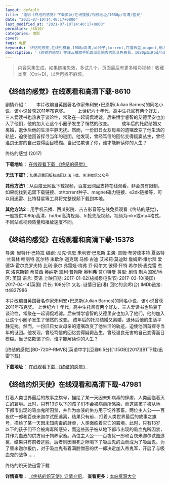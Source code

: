 ```yaml
---
layout: default
title: '电影《终结的感觉》下载资源/在线播放/视频地址/1080p/高清/蓝光'
date: "2021-07-10T14:40:17+0800"
last_modified_at: "2021-07-10T14:40:17+0800"
permalink: /8610/
categories: 电影
cover:
tags: 电影
keywords: '终结的感觉,在线免费看,1080p高清,bt种子,torrent,百度云盘,magnet,磁力链,迅雷下载资源'
description: '《终结的感觉》在线云播放手机西瓜影院吉吉影音免费看，1080p高清bd/hd未删减完整版和tc抢先枪版，mkv/mp4格式，附带bt/torrent种子、magnet/磁力链、百度云盘、网盘资源迅雷下载链接'
---
```


>内容采集生成，如果链接失效，多试几个，页面最后有更多精彩视频！收藏本页（Ctrl+D)，以后再找不麻烦。


## 《终结的感觉》在线观看和高清下载-8610

剧情介绍：　　本片改编自英国著名作家朱利安•巴恩斯(Julian Barnes)的同名小说，该小说曾获2011年布克奖。 　　上世纪六十年代，高中生托尼有两个好友，三人爱读书也热衷于谈论性，常聚在一起调侃戏谑。后来博学睿智的艾德里安也加入了他们，他的加入让这个小圈子发生了悄然的改变。 　　成年后的托尼结婚又离婚，退休后他的生活平静无扰。然而，一份旧日女友母亲的遗嘱改变了他生活的轨迹，迫使他回首探寻当年的谜团。他发现，曾经笃信的回忆变得疑窦丛生，曾经温良无害的自己变得面目模糊。当记忆欺骗了你，谁才能解读你的人生？


终结的感觉 (2017)

**下载地址**： [在线观看下载 《终结的感觉》](https://www.btbtdy.me/btdy/dy10718.html) 


**无法下载?**：`如果迅雷因版权原因无法下载，关注微信公众号 `

**其他方法1**：从百度云网盘下载视频，百度云网盘支持在线观看，非会员有限制，如果能找到迅雷下载链接、bt/torrent种子、magnet磁力链接、e2dk链接等，可以用迅雷、比特彗星等工具将完整视频下载到本地。

**其他方法2**：用手机云播、西瓜影院、吉吉影音等在线免费观看《终结的感觉》，一般提供1080p高清、hd/bd高清视频、tc抢先版视频，视频为mkv或mp4格式，不同站点视频质量和播放速度不同。


## 《终结的感觉》在线观看和高清下载-15378

导演: 里特什·巴特拉 编剧: 尼克·佩恩 朱利安·巴恩斯 主演: 吉姆·布劳德本特 夏洛特·兰普林 哈丽特·瓦尔特 米歇尔·道克瑞 马修·古迪 艾米莉·莫迪默 詹姆斯·维尔拜 爱德华·霍尔克罗夫特 比利·豪尔 弗雷娅·梅弗 乔·阿尔文 彼得·怀特 希尔顿·麦克雷 杰克·洛克斯顿 蒂莫西·英纳斯 凯利·普赖斯 奥利弗·莫尔特曼 类型: 剧情 制片国家/地区: 英国 语言: 英语 上映日期: 2017-01-02(棕榈泉电影节) 2017-03-10(美国) 2017-04-14(英国) 片长: 108分钟 又名: 谜情日记(港) 回忆的余烬(台) IMDb链接: tt4827986

本片改编自英国著名作家朱利安•巴恩斯(Julian Barnes)的同名小说，该小说曾获2011年布克奖。 上世纪六十年代，高中生托尼有两个好友，三人爱读书也热衷于谈论性，常聚在一起调侃戏谑。后来博学睿智的艾德里安也加入了他们，他的加入让这个小圈子发生了悄然的改变。 成年后的托尼结婚又离婚，退休后他的生活平静无扰。然而，一份旧日女友母亲的遗嘱改变了他生活的轨迹，迫使他回首探寻当年的谜团。他发现，曾经笃信的回忆变得疑窦丛生，曾经温良无害的自己变得面目模糊。当记忆欺骗了你，谁才能解读你的人生？


[终结的感觉][BD-720P-RMVB][英语中字][豆瓣6.5分][1.15GB][2017][BT下载/迅雷下载]

**下载地址**： [在线观看下载 《终结的感觉》](https://www.btdx8.com/torrent/zjdgj_2017.html) 


## 《终结的炽天使》在线观看和高清下载-47981

打着人类世界最后的故事之旗号，描绘了某一天因未知病毒的肆虐，人类面临着灭亡的窘境。此时，只有13岁以下的孩子们不会被病毒所感染，而这些孩子被从地下都市出现的吸血鬼所囚禁，并作为血液的供方用于饲养家畜。两位主人公——百夜优一郎和百夜米迦尔试图逃离，结果只有前... 打着人类世界最后的故事之旗号，描绘了某一天因未知病毒的肆虐，人类面临着灭亡的窘境。此时，只有13岁以下的孩子们不会被病毒所感染，而这些孩子被从地下都市出现的吸血鬼所囚禁，并作为血液的供方用于饲养家畜。两位主人公——百夜优一郎和百夜米迦尔试图逃离，结果只有前者逃脱，后者则因濒死之际喝下了吸血鬼的血而成为了吸血鬼。为了替米迦尔报仇，对于吸血鬼有着满腔憎恶的优一郎决定加入帝鬼军，开启了与吸血鬼的战争……


终结的炽天使迅雷下载

**详情查看**： [《终结的炽天使》详情介绍](/movie/47981/)， **查看更多**：[本站资源大全](/movie/t/all/)

